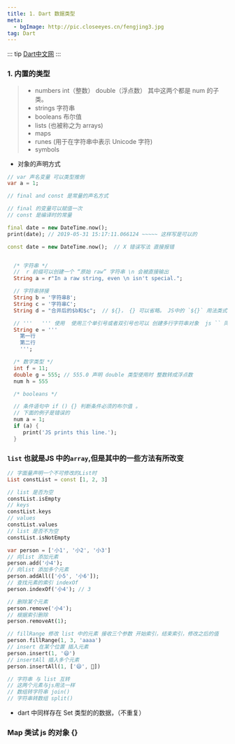 ```yaml
---
title: 1. Dart 数据类型
meta: 
  - bgImage: http://pic.closeeyes.cn/fengjing3.jpg
tag: Dart
---
```


::: tip
  [Dart中文网](http://dart.goodev.org/guides/language/language-tour)
:::

### 1. 内置的类型

>  - numbers  int（整数） double（浮点数） 其中这两个都是 num 的子类。
>  - strings 字符串
>  - booleans 布尔值
>  - lists (也被称之为 arrays)
>  - maps
>  - runes (用于在字符串中表示 Unicode 字符)
>  - symbols

- 对象的声明方式

```dart
// var 声名变量 可以类型推倒
var a = 1;

// final and const 是常量的声名方式

// final 的变量可以赋值一次
// const 是编译时的常量

final date = new DateTime.now();
print(date); // 2019-05-31 15:17:11.066124 ~~~~~ 这样写是可以的

const date = new DateTime.now();  // X 错误写法 直接报错


```

```dart

  /* 字符串 */
  //  r 前缀可以创建一个 “原始 raw” 字符串 \n 会被直接输出
  String a = r"In a raw string, even \n isn't special.";

  // 字符串拼接
  String b = '字符串B';
  String c = '字符串C';
  String d = "合并后的$b和$c";  // ${}， {} 可以省略。 JS中的 `${}` 用法类式  

  // '''   ''' 使用  使用三个单引号或者双引号也可以 创建多行字符串对象  js `` 同样用法
  String e = '''
    第一行
    第二行
    ''';

  /* 数字类型 */
  int f = 11;
  double g = 555; // 555.0 声明 double 类型使用时 整数转成浮点数
  num h = 555

  /* booleans */

  // 条件语句中 if () {} 判断条件必须的布尔值 。
  // 下面的例子是错误的
  num a = 1;
  if (a) {
     print('JS prints this line.');
  }
```

### `list` 也就是JS 中的`array`,但是其中的一些方法有所改变

```dart
// 字面量声明一个不可修改的List时
List constList = const [1, 2, 3]

// list 是否为空
constList.isEmpty
// keys
constList.keys
// values
constList.values
// list 是否不为空
constList.isNotEmpty

var person = ['小1', '小2', '小3']
// 向list 添加元素
person.add('小4');
// 向list 添加多个元素
person.addAll(['小5', '小6']);
// 查找元素的索引 indexOf
person.indexOf('小4'); // 3

// 删除某个元素
person.remove('小4');
// 根据索引删除
person.removeAt(1);

// fillRange 修改 list 中的元素 接收三个参数 开始索引，结束索引，修改之后的值
person.fillRange(1, 3, 'aaaa')
// insert 在某个位置 插入元素
person.insert(1, '😄')
// insertAll 插入多个元素
person.insertAll(1, ['😄', 🐛])

// 字符串 与 list 互转
// 这两个元素与js用法一样
// 数组转字符串 join()
// 字符串转数组 split()

```

- dart 中同样存在 Set 类型的的数据，（不重复）


### Map 类试 js 的对象 {}
